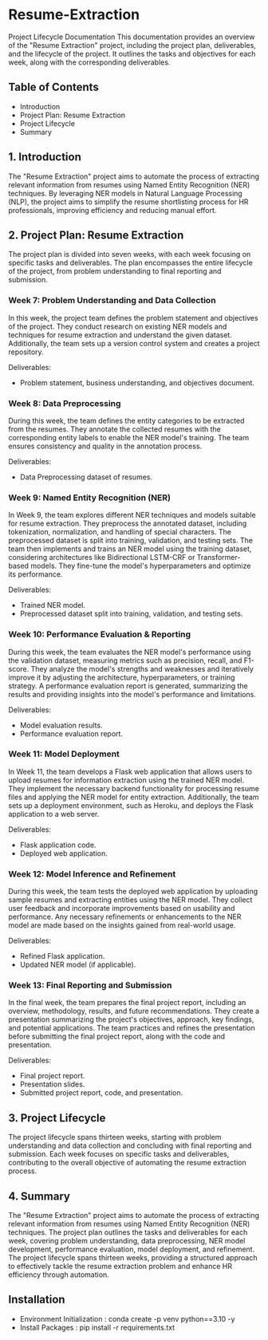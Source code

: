 # Resume-Extraction
Project Lifecycle Documentation
This documentation provides an overview of the "Resume Extraction" project, including the project plan, deliverables, and the lifecycle of the project. It outlines the tasks and objectives for each week, along with the corresponding deliverables.

## Table of Contents
- Introduction
- Project Plan: Resume Extraction
- Project Lifecycle
- Summary

## 1. Introduction
The "Resume Extraction" project aims to automate the process of extracting relevant information from resumes using Named Entity Recognition (NER) techniques. By leveraging NER models in Natural Language Processing (NLP), the project aims to simplify the resume shortlisting process for HR professionals, improving efficiency and reducing manual effort.

## 2. Project Plan: Resume Extraction
The project plan is divided into seven weeks, with each week focusing on specific tasks and deliverables. The plan encompasses the entire lifecycle of the project, from problem understanding to final reporting and submission.

### Week 7: Problem Understanding and Data Collection
In this week, the project team defines the problem statement and objectives of the project. They conduct research on existing NER models and techniques for resume extraction and understand the given dataset. Additionally, the team sets up a version control system and creates a project repository.

Deliverables:
- Problem statement, business understanding, and objectives document.


### Week 8: Data Preprocessing
During this week, the team defines the entity categories to be extracted from the resumes. They annotate the collected resumes with the corresponding entity labels to enable the NER model's training. The team ensures consistency and quality in the annotation process.

Deliverables:
- Data Preprocessing dataset of resumes.

### Week 9: Named Entity Recognition (NER)
In Week 9, the team explores different NER techniques and models suitable for resume extraction. They preprocess the annotated dataset, including tokenization, normalization, and handling of special characters. The preprocessed dataset is split into training, validation, and testing sets. The team then implements and trains an NER model using the training dataset, considering architectures like Bidirectional LSTM-CRF or Transformer-based models. They fine-tune the model's hyperparameters and optimize its performance.

Deliverables:
- Trained NER model.
- Preprocessed dataset split into training, validation, and testing sets.

### Week 10: Performance Evaluation & Reporting
During this week, the team evaluates the NER model's performance using the validation dataset, measuring metrics such as precision, recall, and F1-score. They analyze the model's strengths and weaknesses and iteratively improve it by adjusting the architecture, hyperparameters, or training strategy. A performance evaluation report is generated, summarizing the results and providing insights into the model's performance and limitations.

Deliverables:
- Model evaluation results.
- Performance evaluation report.

### Week 11: Model Deployment
In Week 11, the team develops a Flask web application that allows users to upload resumes for information extraction using the trained NER model. They implement the necessary backend functionality for processing resume files and applying the NER model for entity extraction. Additionally, the team sets up a deployment environment, such as Heroku, and deploys the Flask application to a web server.

Deliverables:
- Flask application code.
- Deployed web application.

### Week 12: Model Inference and Refinement
During this week, the team tests the deployed web application by uploading sample resumes and extracting entities using the NER model. They collect user feedback and incorporate improvements based on usability and performance. Any necessary refinements or enhancements to the NER model are made based on the insights gained from real-world usage.

Deliverables:
- Refined Flask application.
- Updated NER model (if applicable).

### Week 13: Final Reporting and Submission
In the final week, the team prepares the final project report, including an overview, methodology, results, and future recommendations. They create a presentation summarizing the project's objectives, approach, key findings, and potential applications. The team practices and refines the presentation before submitting the final project report, along with the code and presentation.

Deliverables:
- Final project report.
- Presentation slides.
- Submitted project report, code, and presentation.

## 3. Project Lifecycle
The project lifecycle spans thirteen weeks, starting with problem understanding and data collection and concluding with final reporting and submission. Each week focuses on specific tasks and deliverables, contributing to the overall objective of automating the resume extraction process.

## 4. Summary
The "Resume Extraction" project aims to automate the process of extracting relevant information from resumes using Named Entity Recognition (NER) techniques. The project plan outlines the tasks and deliverables for each week, covering problem understanding, data preprocessing, NER model development, performance evaluation, model deployment, and refinement. The project lifecycle spans thirteen weeks, providing a structured approach to effectively tackle the resume extraction problem and enhance HR efficiency through automation.

## Installation
* Environment Initialization : conda create -p venv python==3.10 -y
* Install Packages : pip install -r requirements.txt
